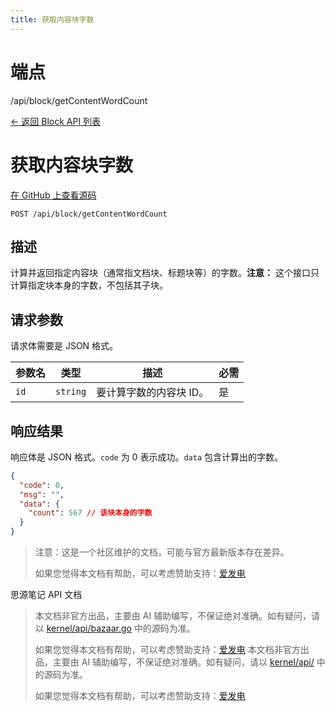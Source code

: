 ```yaml
---
title: 获取内容块字数
---
```

# 端点

/api/block/getContentWordCount

[← 返回 Block API 列表](../pages/block.html)

# 获取内容块字数

[在 GitHub 上查看源码](https://github.com/siyuan-note/siyuan/blob/master/kernel/api/block.go#L289)

`POST /api/block/getContentWordCount`

## 描述

计算并返回指定内容块（通常指文档块、标题块等）的字数。**注意：** 这个接口只计算指定块本身的字数，不包括其子块。

## 请求参数

请求体需要是 JSON 格式。

| 参数名 | 类型 | 描述 | 必需 |
| --- | --- | --- | --- |
| `id` | `string` | 要计算字数的内容块 ID。 | 是 |

## 响应结果

响应体是 JSON 格式。`code` 为 0 表示成功。`data` 包含计算出的字数。

```json
{
  "code": 0,
  "msg": "",
  "data": {
    "count": 567 // 该块本身的字数
  }
}
```

> 注意：这是一个社区维护的文档，可能与官方最新版本存在差异。
> 
> 如果您觉得本文档有帮助，可以考虑赞助支持：[爱发电](https://afdian.com/a/leolee9086?tab=feed)

思源笔记 API 文档
> 本文档非官方出品，主要由 AI 辅助编写，不保证绝对准确。如有疑问，请以 [kernel/api/bazaar.go](https://github.com/siyuan-note/siyuan/blob/master/kernel/api/bazaar.go) 中的源码为准。
> 
> 如果您觉得本文档有帮助，可以考虑赞助支持：[爱发电](https://afdian.com/a/leolee9086?tab=feed)
> 本文档非官方出品，主要由 AI 辅助编写，不保证绝对准确。如有疑问，请以 [kernel/api/](https://github.com/siyuan-note/siyuan/blob/master/kernel/api/) 中的源码为准。
> 
> 如果您觉得本文档有帮助，可以考虑赞助支持：[爱发电](https://afdian.com/a/leolee9086?tab=feed)
